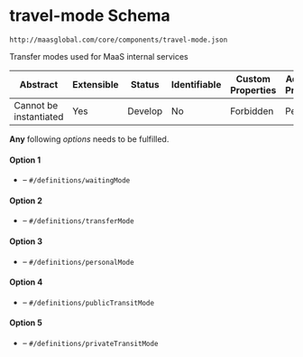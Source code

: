 # travel-mode Schema

```
http://maasglobal.com/core/components/travel-mode.json
```

Transfer modes used for MaaS internal services

| Abstract               | Extensible | Status  | Identifiable | Custom Properties | Additional Properties | Defined In                                           |
| ---------------------- | ---------- | ------- | ------------ | ----------------- | --------------------- | ---------------------------------------------------- |
| Cannot be instantiated | Yes        | Develop | No           | Forbidden         | Permitted             | [core/components/travel-mode.json](travel-mode.json) |

**Any** following _options_ needs to be fulfilled.

#### Option 1

- []() – `#/definitions/waitingMode`

#### Option 2

- []() – `#/definitions/transferMode`

#### Option 3

- []() – `#/definitions/personalMode`

#### Option 4

- []() – `#/definitions/publicTransitMode`

#### Option 5

- []() – `#/definitions/privateTransitMode`
